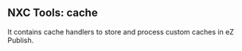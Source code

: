 NXC Tools: cache
-------------

It contains cache handlers to store and process custom caches in eZ Publish.